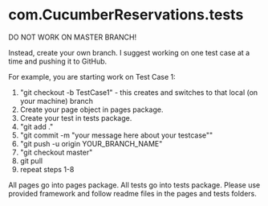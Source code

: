 # com.CucumberReservations.tests

DO NOT WORK ON MASTER BRANCH! 

Instead, create your own branch. I suggest working on one test case at a time and pushing it to GitHub.

For example, you are starting work on Test Case 1:

1. "git checkout -b TestCase1" - this creates and switches to that local (on your machine) branch
2. Create your page object in pages package.
3. Create your test in tests package.
4. "git add ."
5. "git commit -m "your message here about your testcase""
6. "git push -u origin YOUR_BRANCH_NAME"
7. "git checkout master"
8. git pull
9. repeat steps 1-8

All pages go into pages package.
All tests go into tests package.
Please use provided framework and follow readme files in the pages and tests folders.

